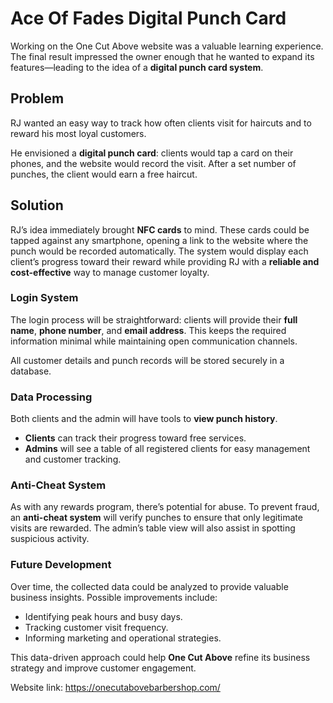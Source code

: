 # Ace Of Fades Digital Punch Card

Working on the One Cut Above website was a valuable learning experience. The final result impressed the owner enough that he wanted to expand its features—leading to the idea of a **digital punch card system**.

## Problem

RJ wanted an easy way to track how often clients visit for haircuts and to reward his most loyal customers.

He envisioned a **digital punch card**: clients would tap a card on their phones, and the website would record the visit. After a set number of punches, the client would earn a free haircut.

## Solution

RJ’s idea immediately brought **NFC cards** to mind. These cards could be tapped against any smartphone, opening a link to the website where the punch would be recorded automatically. The system would display each client’s progress toward their reward while providing RJ with a **reliable and cost-effective** way to manage customer loyalty.

### Login System

The login process will be straightforward: clients will provide their **full name**, **phone number**, and **email address**. This keeps the required information minimal while maintaining open communication channels.

All customer details and punch records will be stored securely in a database.

### Data Processing

Both clients and the admin will have tools to **view punch history**.

- **Clients** can track their progress toward free services.
- **Admins** will see a table of all registered clients for easy management and customer tracking.

### Anti-Cheat System

As with any rewards program, there’s potential for abuse. To prevent fraud, an **anti-cheat system** will verify punches to ensure that only legitimate visits are rewarded. The admin’s table view will also assist in spotting suspicious activity.

### Future Development

Over time, the collected data could be analyzed to provide valuable business insights. Possible improvements include:

- Identifying peak hours and busy days.
- Tracking customer visit frequency.
- Informing marketing and operational strategies.

This data-driven approach could help **One Cut Above** refine its business strategy and improve customer engagement.

Website link: https://onecutabovebarbershop.com/
